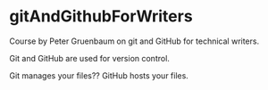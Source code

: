 # gitAndGithubForWriters
Course by Peter Gruenbaum on git and GitHub for technical writers.

Git and GitHub are used for version control.

Git manages your files?? GitHub hosts your files.
